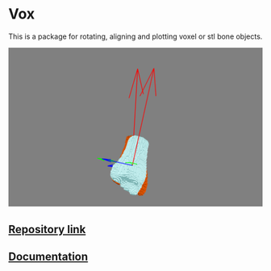 # Vox

This is a package for rotating, aligning and plotting voxel or stl bone objects.

![](images/non_alined.png)

## [Repository link](https://github.com/lukemshepherd/vox)

## [Documentation](https://lukemshepherd.github.io/vox/documentation/)


<!-- [Class methods docs](https://lukemshepherd.github.io/vox/bone_docs/)

[Functions docs](https://lukemshepherd.github.io/vox/func_docs/) -->
